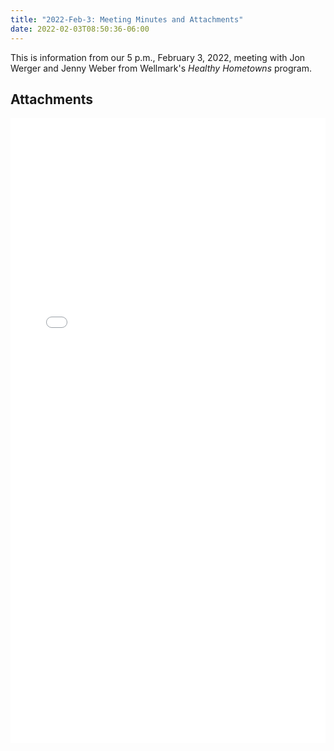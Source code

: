 ```yaml
---
title: "2022-Feb-3: Meeting Minutes and Attachments"
date: 2022-02-03T08:50:36-06:00
---
```

This is information from our 5 p.m., February 3, 2022, meeting with Jon Werger and Jenny Weber from Wellmark's _Healthy Hometowns_ program.
 
## Attachments

<embed width=100% height=1000 src="./../../pdfs/2022-02-03-Minutes-CV.pdf"></embed>
